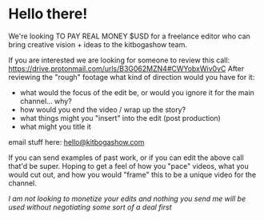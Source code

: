 # Hello there! 
We're looking TO PAY REAL MONEY $USD for a freelance editor who can bring creative vision + ideas to the kitbogashow team. 

If you are interested we are looking for someone to review this call:
https://drive.protonmail.com/urls/B3G062MZN4#CWYobxWiv0vC
After reviewing the "rough" footage what kind of direction would you have for it:
- what would the focus of the edit be, or would you ignore it for the main channel... why?
- how would you end the video / wrap up the story?
- what things might you "insert" into the edit (post production)
- what might you title it

email stuff here:
hello@kitbogashow.com 

If you can send examples of past work, or if you can edit the above call that'd be super. 
Hoping to get a feel of how you "pace" videos, what you would cut out, and how you would "frame" this to be a unique video for the channel. 

*I am not looking to monetize your edits and nothing you send me will be used without negotiating some sort of a deal first*
